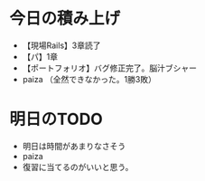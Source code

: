 # 今日の積み上げ
- 【現場Rails】3章読了
- 【パ】1章
- 【ポートフォリオ】バグ修正完了。脳汁ブシャー
- paiza （全然できなかった。1勝3敗）
# 明日のTODO
- 明日は時間があまりなさそう
- paiza
- 復習に当てるのがいいと思う。
